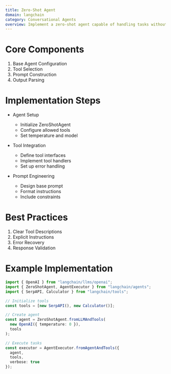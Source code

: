 ```yaml
---
title: Zero-Shot Agent
domain: langchain
category: Conversational Agents
overview: Implement a zero-shot agent capable of handling tasks without prior examples.
---
```


# Core Components
1. Base Agent Configuration
2. Tool Selection
3. Prompt Construction
4. Output Parsing

# Implementation Steps
- Agent Setup
  - Initialize ZeroShotAgent
  - Configure allowed tools
  - Set temperature and model

- Tool Integration
  - Define tool interfaces
  - Implement tool handlers
  - Set up error handling

- Prompt Engineering
  - Design base prompt
  - Format instructions
  - Include constraints

# Best Practices
1. Clear Tool Descriptions
2. Explicit Instructions
3. Error Recovery
4. Response Validation

# Example Implementation
```typescript
import { OpenAI } from "langchain/llms/openai";
import { ZeroShotAgent, AgentExecutor } from "langchain/agents";
import { SerpAPI, Calculator } from "langchain/tools";

// Initialize tools
const tools = [new SerpAPI(), new Calculator()];

// Create agent
const agent = ZeroShotAgent.fromLLMAndTools(
  new OpenAI({ temperature: 0 }),
  tools
);

// Execute tasks
const executor = AgentExecutor.fromAgentAndTools({
  agent,
  tools,
  verbose: true
});
```
